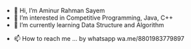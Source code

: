 - 👋 Hi, I’m Aminur Rahman Sayem
- 👀 I’m interested in Competitive Programming, Java, C++
- 🌱 I’m currently learning Data Structure and Algorithm
<!---
- 💞️ I’m looking to collaborate on ...
--->
- 📫 How to reach me ... by whatsapp wa.me/8801983779897
<!---
- 😄 Pronouns: ...
- ⚡ Fun fact: ... 

Sayemsoft/Sayemsoft is a ✨ special ✨ repository because its `README.md` (this file) appears on your GitHub profile.
You can click the Preview link to take a look at your changes.
--->
